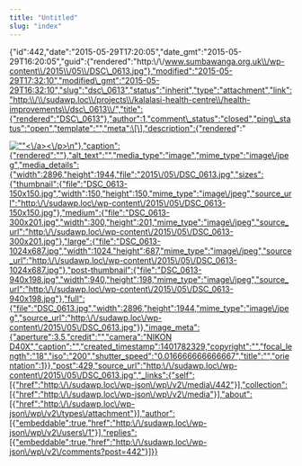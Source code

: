```yaml
---
title: "Untitled"
slug: "index"
---
```


{"id":442,"date":"2015-05-29T17:20:05","date\_gmt":"2015-05-29T16:20:05","guid":{"rendered":"http:\\/\\/www.sumbawanga.org.uk\\/wp-content\\/2015\\/05\\/DSC\_0613.jpg"},"modified":"2015-05-29T17:32:10","modified\_gmt":"2015-05-29T16:32:10","slug":"dsc\_0613","status":"inherit","type":"attachment","link":"http:\\/\\/sudawp.loc\\/projects\\/kalalasi-health-centre\\/health-improvements\\/dsc\_0613\\/","title":{"rendered":"DSC\_0613"},"author":1,"comment\_status":"closed","ping\_status":"open","template":"","meta":\[\],"description":{"rendered":"

[![\"\"](\"http:\/\/sudawp.loc\/wp-content\/2015\/05\/DSC_0613-300x201.jpg\")<\\/a><\\/p>\\n"},"caption":{"rendered":""},"alt\_text":"","media\_type":"image","mime\_type":"image\\/jpeg","media\_details":{"width":2896,"height":1944,"file":"2015\\/05\\/DSC\_0613.jpg","sizes":{"thumbnail":{"file":"DSC\_0613-150x150.jpg","width":150,"height":150,"mime\_type":"image\\/jpeg","source\_url":"http:\\/\\/sudawp.loc\\/wp-content\\/2015\\/05\\/DSC\_0613-150x150.jpg"},"medium":{"file":"DSC\_0613-300x201.jpg","width":300,"height":201,"mime\_type":"image\\/jpeg","source\_url":"http:\\/\\/sudawp.loc\\/wp-content\\/2015\\/05\\/DSC\_0613-300x201.jpg"},"large":{"file":"DSC\_0613-1024x687.jpg","width":1024,"height":687,"mime\_type":"image\\/jpeg","source\_url":"http:\\/\\/sudawp.loc\\/wp-content\\/2015\\/05\\/DSC\_0613-1024x687.jpg"},"post-thumbnail":{"file":"DSC\_0613-940x198.jpg","width":940,"height":198,"mime\_type":"image\\/jpeg","source\_url":"http:\\/\\/sudawp.loc\\/wp-content\\/2015\\/05\\/DSC\_0613-940x198.jpg"},"full":{"file":"DSC\_0613.jpg","width":2896,"height":1944,"mime\_type":"image\\/jpeg","source\_url":"http:\\/\\/sudawp.loc\\/wp-content\\/2015\\/05\\/DSC\_0613.jpg"}},"image\_meta":{"aperture":3.5,"credit":"","camera":"NIKON D40X","caption":"","created\_timestamp":1401782329,"copyright":"","focal\_length":"18","iso":"200","shutter\_speed":"0.016666666666667","title":"","orientation":1}},"post":429,"source\_url":"http:\\/\\/sudawp.loc\\/wp-content\\/2015\\/05\\/DSC\_0613.jpg","\_links":{"self":\[{"href":"http:\\/\\/sudawp.loc\\/wp-json\\/wp\\/v2\\/media\\/442"}\],"collection":\[{"href":"http:\\/\\/sudawp.loc\\/wp-json\\/wp\\/v2\\/media"}\],"about":\[{"href":"http:\\/\\/sudawp.loc\\/wp-json\\/wp\\/v2\\/types\\/attachment"}\],"author":\[{"embeddable":true,"href":"http:\\/\\/sudawp.loc\\/wp-json\\/wp\\/v2\\/users\\/1"}\],"replies":\[{"embeddable":true,"href":"http:\\/\\/sudawp.loc\\/wp-json\\/wp\\/v2\\/comments?post=442"}\]}}](http:\/\/sudawp.loc\/wp-content\/2015\/05\/DSC_0613.jpg)